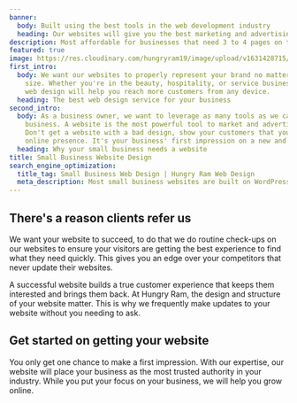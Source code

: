 ```yaml
---
banner:
  body: Built using the best tools in the web development industry
  heading: Our websites will give you the best marketing and advertising tool
description: Most affordable for businesses that need 3 to 4 pages on their site
featured: true
image: https://res.cloudinary.com/hungryram19/image/upload/v1631428715/hungryram/rn-insurance-design.png
first_intro:
  body: We want our websites to properly represent your brand no matter your business
    size. Whether you're in the beauty, hospitality, or service business, our responsive
    web design will help you reach more customers from any device.
  heading: The best web design service for your business
second_intro:
  body: As a business owner, we want to leverage as many tools as we can to grow our
    business. A website is the most powerful tool to market and advertise your business.
    Don't get a website with a bad design, show your customers that you care for your
    online presence. It's your business' first impression on a new and existing customer.
  heading: Why your small business needs a website
title: Small Business Website Design
search_engine_optimization:
  title_tag: Small Business Web Design | Hungry Ram Web Design
  meta_description: Most small business websites are built on WordPress. We know WordPress can be overkill for your website. Which is why we provide the best websites for small businesses.
---
```

## There's a reason clients refer us

We want your website to succeed, to do that we do routine check-ups on our websites to ensure your visitors are getting the best experience to find what they need quickly. This gives you an edge over your competitors that never update their websites.

A successful website builds a true customer experience that keeps them interested and brings them back. At Hungry Ram, the design and structure of your website matter. This is why we frequently make updates to your website without you needing to ask.

## Get started on getting your website

You only get one chance to make a first impression. With our expertise, our website will place your business as the most trusted authority in your industry. While you put your focus on your business, we will help you grow online.